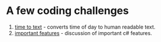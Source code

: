 # A few coding challenges

1.  [time to text](/time-to-text) - converts time of day to human readable text.
1.  [important features](/features) - discussion of important c# features.
